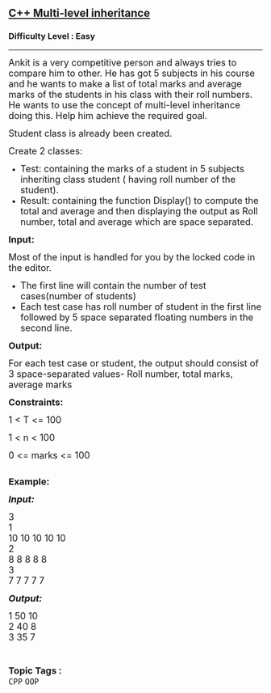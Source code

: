 <h2><a href="https://practice.geeksforgeeks.org/problems/c-multi-level-inheritance/1?page=2&difficulty=Easy&status=unsolved&sortBy=accuracy">C++ Multi-level inheritance</a></h2><h3>Difficulty Level : Easy</h3><hr><div class="problems_problem_content__Xm_eO"><p><span style="font-size:18px">Ankit is a very competitive person and always tries to compare him to other. He has got 5 subjects in his course and he wants to make a list of total marks and average marks of the students in his class with their roll numbers. He wants to use the concept of multi-level inheritance doing this. Help him achieve the required goal.&nbsp; &nbsp;</span></p>

<p><span style="font-size:18px">Student class is already been created.</span></p>

<p><span style="font-size:18px">Create 2 classes:</span></p>

<ul>
	<li><span style="font-size:18px">Test: containing the marks of a student in 5 subjects inheriting class&nbsp;student ( having roll number of the student).</span></li>
	<li><span style="font-size:18px">Result: containing the function Display() to compute the total and average and then displaying the output as Roll number, total and average which are space separated.</span></li>
</ul>

<p><span style="font-size:18px"><strong>Input:</strong></span></p>

<p><span style="font-size:18px">Most of the input is handled for you by the locked code in the editor.</span></p>

<ul>
	<li><span style="font-size:18px">The first line will contain the number of test cases(number of students)</span></li>
	<li><span style="font-size:18px">Each test case has roll number of student in the first line followed by 5 space separated floating numbers in the second line.</span></li>
</ul>

<p><span style="font-size:18px"><strong>Output:</strong></span></p>

<p><span style="font-size:18px">For each test case or student, the output should consist of 3 space-separated&nbsp;values- Roll number, total marks, average marks&nbsp;</span></p>

<p><span style="font-size:18px"><strong>Constraints:&nbsp;</strong></span></p>

<p><span style="font-size:18px">1 &lt; T &lt;= 100</span></p>

<p><span style="font-size:18px">1 &lt; n &lt; 100</span></p>

<p><span style="font-size:18px">0 &lt;= marks &lt;= 100</span><br>
&nbsp;</p>

<p><span style="font-size:18px"><strong>Example:</strong></span></p>

<p><span style="font-size:18px"><em><strong>Input:</strong></em></span></p>

<p><span style="font-size:18px">3<br>
1<br>
10 10 10 10 10<br>
2<br>
8 8 8 8 8&nbsp;<br>
3&nbsp;<br>
7 7 7 7 7</span></p>

<p><span style="font-size:18px"><em><strong>Output:</strong></em></span></p>

<p><span style="font-size:18px">1 50 10<br>
2 40 8<br>
3 35 7</span></p>
</div><br><p><span style=font-size:18px><strong>Topic Tags : </strong><br><code>CPP</code>&nbsp;<code>OOP</code>&nbsp;